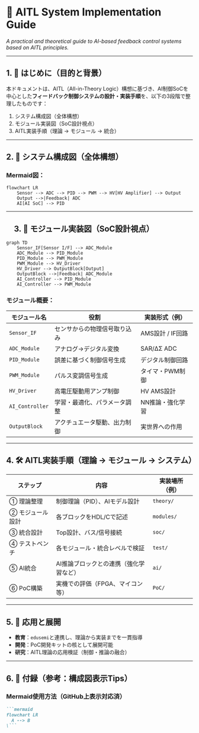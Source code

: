 # 📘 AITL System Implementation Guide  
*A practical and theoretical guide to AI-based feedback control systems based on AITL principles.*

---

## 1. 🎯 はじめに（目的と背景）

本ドキュメントは、AITL（All-in-Theory Logic）構想に基づき、AI制御SoCを中心とした**フィードバック制御システムの設計・実装手順**を、以下の3段階で整理したものです：

1. システム構成図（全体構想）
2. モジュール実装図（SoC設計視点）
3. AITL実装手順（理論 → モジュール → 統合）

---

## 2. 🧭 システム構成図（全体構想）

### Mermaid図：

```mermaid
flowchart LR
    Sensor --> ADC --> PID --> PWM --> HV[HV Amplifier] --> Output
    Output -->|Feedback| ADC
    AI[AI SoC] --> PID
```
---

## 　3. 🧩 モジュール実装図（SoC設計視点）

```mermaid
graph TD
    Sensor_IF[Sensor I/F] --> ADC_Module
    ADC_Module --> PID_Module
    PID_Module --> PWM_Module
    PWM_Module --> HV_Driver
    HV_Driver --> OutputBlock[Output]
    OutputBlock -->|Feedback| ADC_Module
    AI_Controller --> PID_Module
    AI_Controller --> PWM_Module
```

   ### モジュール概要：

| モジュール名     | 役割                             | 実装形式（例）   |
|------------------|----------------------------------|------------------|
| `Sensor_IF`      | センサからの物理信号取り込み     | AMS設計 / IF回路 |
| `ADC_Module`     | アナログ→デジタル変換           | SAR/ΔΣ ADC       |
| `PID_Module`     | 誤差に基づく制御信号生成         | デジタル制御回路 |
| `PWM_Module`     | パルス変調信号生成               | タイマ・PWM制御  |
| `HV_Driver`      | 高電圧駆動用アンプ制御           | HV AMS設計       |
| `AI_Controller`  | 学習・最適化、パラメータ調整     | NN推論・強化学習 |
| `OutputBlock`    | アクチュエータ駆動、出力制御     | 実世界への作用   |

---

## 4. 🛠️ AITL実装手順（理論 → モジュール → システム）

| ステップ | 内容                                | 実装場所（例）     |
|---------|-------------------------------------|--------------------|
| ① 理論整理 | 制御理論（PID）、AIモデル設計          | `theory/`          |
| ② モジュール設計 | 各ブロックをHDL/Cで記述                 | `modules/`         |
| ③ 統合設計 | Top設計、バス/信号接続                 | `soc/`             |
| ④ テストベンチ | 各モジュール・統合レベルで検証         | `test/`            |
| ⑤ AI統合 | AI推論ブロックとの連携（強化学習など）  | `ai/`              |
| ⑥ PoC構築 | 実機での評価（FPGA、マイコン等）         | `PoC/`             |

---

## 5. 🚀 応用と展開

- **教育**：`edusemi`と連携し、理論から実装までを一貫指導
- **開発**：PoC開発キットの核として展開可能
- **研究**：AITL理論の応用検証（制御・推論の融合）

---

## 6. 📎 付録（参考：構成図表示Tips）

### Mermaid使用方法（GitHub上表示対応済）

```markdown
```mermaid
flowchart LR
  A --> B
\```
